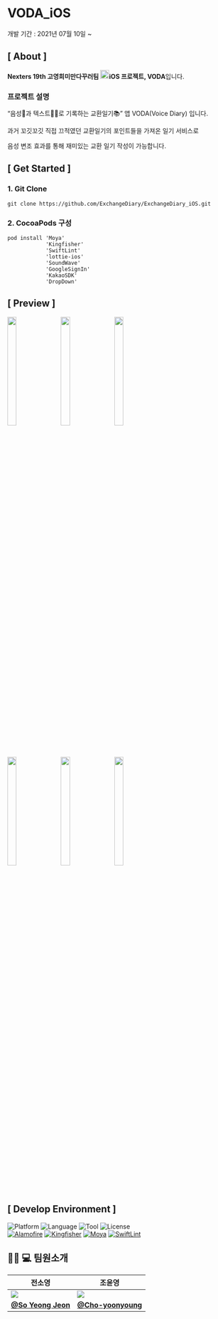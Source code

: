 # VODA_iOS
개발 기간 : 2021년 07월 10일  ~

## [ About ]
**Nexters 19th 고영희미만다꾸러팀 <img src="https://user-images.githubusercontent.com/39231606/123516779-c9b08180-d6d8-11eb-96be-1c3d9dc3ce9c.png" width=20px alt="_"/>iOS 프로젝트, VODA**입니다.  

### 프로젝트 설명
“음성🎤과 텍스트✍🏻로 기록하는 교환일기📚” 앱 VODA(Voice Diary) 입니다. 

과거 꼬깃꼬깃 직접 끄적였던 교환일기의 포인트들을 가져온 일기 서비스로

음성 변조 효과를 통해 재미있는 교환 일기 작성이 가능합니다. 

## [ Get Started ]

### 1. Git Clone
  ```
  git clone https://github.com/ExchangeDiary/ExchangeDiary_iOS.git
  ```
### 2. CocoaPods 구성
  ```
  pod install 'Moya'
              'Kingfisher'
              'SwiftLint'
              'lottie-ios'
              'SoundWave'
              'GoogleSignIn'
              'KakaoSDK'
              'DropDown'
  ```

## [ Preview ]
<img src = "https://user-images.githubusercontent.com/61855905/148387640-5212b48e-0020-4e53-8c34-025382cb9165.png" width="20%" height="25%">&nbsp; &nbsp; &nbsp;<img src = "https://user-images.githubusercontent.com/61855905/148387984-c5892f26-f6c7-4e05-ac73-0ac27696779a.png" width="20%" height="25%">&nbsp; &nbsp; &nbsp;<img src = "https://user-images.githubusercontent.com/61855905/148388036-53825703-ec85-4910-925c-ce61af90a40a.png" width="20%" height="25%">

<img src = "https://user-images.githubusercontent.com/61855905/148388100-3fda73d3-44ba-418b-9daf-08d0dbe62c28.png" width="20%" height="25%">&nbsp; &nbsp; &nbsp;<img src = "https://user-images.githubusercontent.com/61855905/148388114-8e087708-78be-4746-9274-cb92001b5dae.png" width="20%" height="25%">&nbsp; &nbsp; &nbsp;<img src = "https://user-images.githubusercontent.com/61855905/148388179-f28b37b3-cab9-4b73-8c61-c6bf49fcd03b.png" width="20%" height="25%">



## [ Develop Environment ]  
![Platform](https://img.shields.io/badge/version-iOS15-green)
![Language](https://img.shields.io/badge/language-swift-orange)
![Tool](https://img.shields.io/badge/Xcode-12.5.1-red)
![License](https://img.shields.io/cocoapods/l/BadgeHub.svg?style=flat)
<br/>
[![Alamofire](https://img.shields.io/badge/Alamofire-4.9.1-brightgreen)](https://github.com/Alamofire/Alamofire)
[![Kingfisher](https://img.shields.io/badge/Kingfisher-5.15.8-green)](https://github.com/onevcat/Kingfisher)
[![Moya](https://img.shields.io/badge/Moya-13.0.1-yellow)](https://github.com/Moya/Moya)
[![SwiftLint](https://img.shields.io/badge/SwiftLint-0.43.1-blue)](https://github.com/realm/SwiftLint)

## 🧑🏻 💻 팀원소개
| 전소영 | 조윤영 |
| -------- | -------- | 
| <img src="https://avatars.githubusercontent.com/u/61855905?size=200">    | <img src="https://avatars.githubusercontent.com/u/39290117?size=200"> | 
|[**@So Yeong Jeon**](https://github.com/jeon-soyeong) |[**@Cho-yoonyoung**](https://github.com/Choyoonyoung98)  | 

